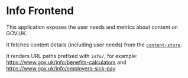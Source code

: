 # Info Frontend

This application exposes the user needs and metrics about content on GOV.UK.

It fetches content details (including user needs) from the [`content-store`](https://github.com/alphagov/content-store).

It renders URL paths prefixed with `info/`, for example: https://www.gov.uk/info/benefits-calculators and https://www.gov.uk/info/employers-sick-pay

